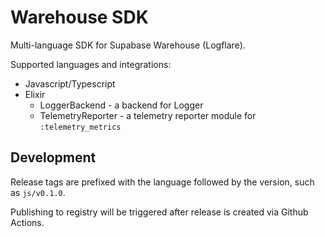 # Warehouse SDK

Multi-language SDK for Supabase Warehouse (Logflare).

Supported languages and integrations:

- Javascript/Typescript
- Elixir
  - LoggerBackend - a backend for Logger
  - TelemetryReporter - a telemetry reporter module for `:telemetry_metrics`


## Development

Release tags are prefixed with the language followed by the version, such as `js/v0.1.0`.

Publishing to registry will be triggered after release is created via Github Actions.
